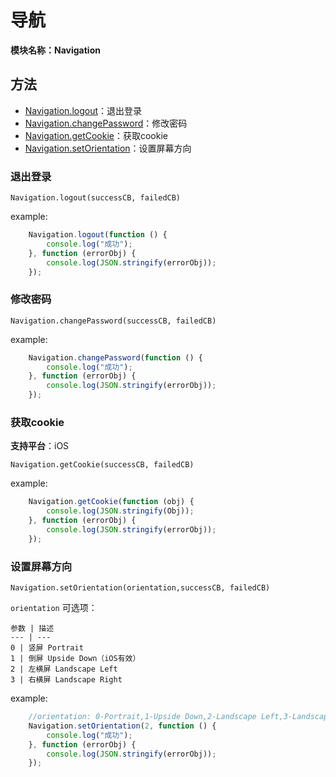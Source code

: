# 导航
**模块名称：Navigation**

## 方法
* [Navigation.logout](#退出登录)：退出登录
* [Navigation.changePassword](#修改密码)：修改密码
* [Navigation.getCookie](#获取cookie)：获取cookie
* [Navigation.setOrientation](#设置屏幕方向)：设置屏幕方向

### 退出登录
`Navigation.logout(successCB, failedCB)`

example:

```js
    Navigation.logout(function () {
        console.log("成功");
    }, function (errorObj) {
        console.log(JSON.stringify(errorObj));
    });
```

### 修改密码
`Navigation.changePassword(successCB, failedCB)`

example:

```js
    Navigation.changePassword(function () {
        console.log("成功");
    }, function (errorObj) {
        console.log(JSON.stringify(errorObj));
    });
```

### 获取cookie
**支持平台**：iOS

`Navigation.getCookie(successCB, failedCB)`

example:

```js
    Navigation.getCookie(function (obj) {
        console.log(JSON.stringify(Obj));
    }, function (errorObj) {
        console.log(JSON.stringify(errorObj));
    });
```

### 设置屏幕方向
`Navigation.setOrientation(orientation,successCB, failedCB)`

`orientation` 可选项：

    参数 | 描述
    --- | ---
    0 | 竖屏 Portrait
    1 | 倒屏 Upside Down（iOS有效）
    2 | 左横屏 Landscape Left
    3 | 右横屏 Landscape Right

example:

```js
    //orientation: 0-Portrait,1-Upside Down,2-Landscape Left,3-Landscape Right
    Navigation.setOrientation(2, function () {
        console.log("成功");
    }, function (errorObj) {
        console.log(JSON.stringify(errorObj));
    });
```